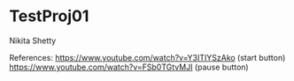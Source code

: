 # TestProj01
 
Nikita Shetty

References: 
https://www.youtube.com/watch?v=Y3ITIYSzAko (start button)
https://www.youtube.com/watch?v=FSb0TGtvMJI (pause button)
